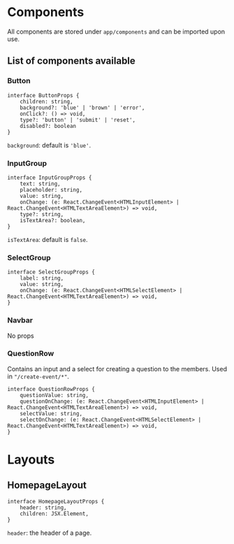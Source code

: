# Components
All components are stored under `app/components` and can be imported upon use.
## List of components available
### Button
```
interface ButtonProps {
    children: string,
    background?: 'blue' | 'brown' | 'error',
    onClick?: () => void,
    type?: 'button' | 'submit' | 'reset',
    disabled?: boolean
}
```
`background`: default is `'blue'`.
### InputGroup
```
interface InputGroupProps {
    text: string,
    placeholder: string,
    value: string,
    onChange: (e: React.ChangeEvent<HTMLInputElement> | React.ChangeEvent<HTMLTextAreaElement>) => void,
    type?: string,
    isTextArea?: boolean,
}
```
`isTextArea`: default is `false`.
### SelectGroup
```
interface SelectGroupProps {
    label: string,
    value: string,
    onChange: (e: React.ChangeEvent<HTMLSelectElement> | React.ChangeEvent<HTMLTextAreaElement>) => void,
}
```
### Navbar
No props
### QuestionRow
Contains an input and a select for creating a question to the members. Used in `"/create-event/*"`.
```
interface QuestionRowProps {
    questionValue: string,
    questionOnChange: (e: React.ChangeEvent<HTMLInputElement> | React.ChangeEvent<HTMLTextAreaElement>) => void,
    selectValue: string,
    selectOnChange: (e: React.ChangeEvent<HTMLSelectElement> | React.ChangeEvent<HTMLTextAreaElement>) => void,
}
```
# Layouts
## HomepageLayout
```
interface HomepageLayoutProps {
    header: string,
    children: JSX.Element,
}
```
`header`: the header of a page.
